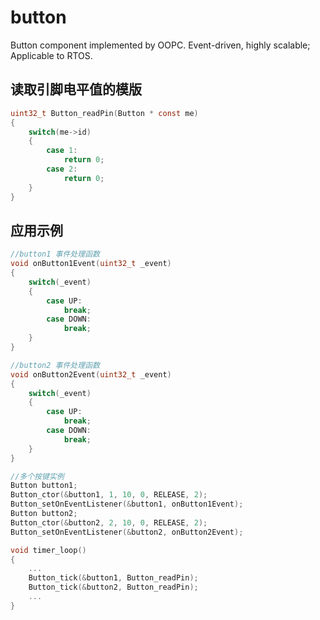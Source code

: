 # button
Button component implemented by OOPC. Event-driven, highly scalable; Applicable to RTOS.

## 读取引脚电平值的模版
```c
uint32_t Button_readPin(Button * const me)
{
	switch(me->id)
	{
		case 1:
			return 0; 
		case 2:
			return 0;
	}
}
```



## 应用示例
```c
//button1 事件处理函数
void onButton1Event(uint32_t _event)
{
	switch(_event)
	{
		case UP:
			break;
		case DOWN:
			break;
	}
}

//button2 事件处理函数
void onButton2Event(uint32_t _event)
{
	switch(_event)
	{
		case UP:
			break;
		case DOWN:
			break;		
	}
}

//多个按键实例
Button button1;
Button_ctor(&button1, 1, 10, 0, RELEASE, 2);
Button_setOnEventListener(&button1, onButton1Event);
Button button2;
Button_ctor(&button2, 2, 10, 0, RELEASE, 2);
Button_setOnEventListener(&button2, onButton2Event);

void timer_loop()
{
	...
	Button_tick(&button1, Button_readPin);
	Button_tick(&button2, Button_readPin);
	...
}

```






